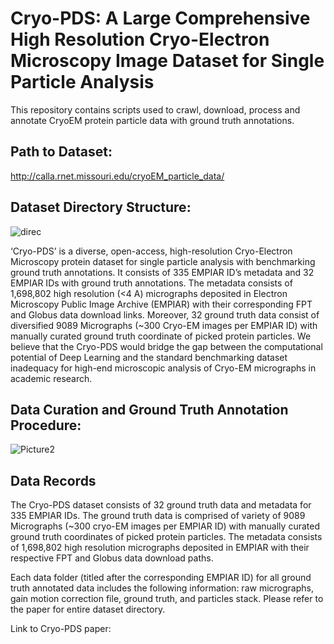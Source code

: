 # Cryo-PDS: A Large Comprehensive High Resolution Cryo-Electron Microscopy Image Dataset for Single Particle Analysis 
This repository contains scripts used to crawl, download, process and annotate CryoEM protein particle data with ground truth annotations.

## Path to Dataset:
http://calla.rnet.missouri.edu/cryoEM_particle_data/

## Dataset Directory Structure:

![direc](https://user-images.githubusercontent.com/24986485/214904761-94030d5e-ff8a-4286-a2d5-e6c2466195e0.jpg)


‘Cryo-PDS’ is a diverse, open-access, high-resolution Cryo-Electron Microscopy protein dataset for single particle analysis with benchmarking ground truth annotations. It consists of 335 EMPIAR ID’s metadata and 32 EMPIAR IDs with ground truth annotations. The metadata consists of 1,698,802 high resolution (<4 A) micrographs deposited in Electron Microscopy Public Image Archive (EMPIAR) with their corresponding FPT and Globus data download links. Moreover, 32 ground truth data consist of diversified 9089 Micrographs (~300 Cryo-EM images per EMPIAR ID) with manually curated ground truth coordinate of picked protein particles. We believe that the Cryo-PDS would bridge the gap between the computational potential of Deep Learning and the standard benchmarking dataset inadequacy for high-end microscopic analysis of Cryo-EM micrographs in academic research. 

## Data Curation and Ground Truth Annotation Procedure:

![Picture2](https://user-images.githubusercontent.com/24986485/219126688-016db1be-f6d0-427b-87b6-aecc25c43f28.jpg)

## Data Records
The Cryo-PDS dataset consists of 32 ground truth data and metadata for 335 EMPIAR IDs. The ground truth data is comprised of variety of 9089 Micrographs (~300 cryo-EM images per EMPIAR ID) with manually curated ground truth coordinates of picked protein particles. The metadata consists of 1,698,802 high resolution micrographs deposited in EMPIAR with their respective FPT and Globus data download paths.

Each data folder (titled after the corresponding EMPIAR ID) for all ground truth annotated data includes the following information: raw micrographs, gain motion correction file, ground truth, and particles stack. Please refer to the paper for entire dataset directory.

Link to Cryo-PDS paper: 